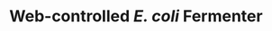 ---
layout: post
category: projects
title: Web-controlled _E. coli_ Fermenter
setting: Stanford BIOE 123, Winter 2018
team: Michael Becich, Augustine Chemparathy
mentors: Dr. Ross Venook, Dr. Kwabena Boahen
excerpt: |
  We designed and built a fermenter that could be remotely controlled and monitored. Adjustable settings included heat, stirring velocity, and air flow rate; data measurements included optical density and temperature. The user could manually control the system or provide set points for automatic operation.
  <br><br>
  The physical fermenter was built out of machined plastic and common electrical components (a detailed list is provided on the project repository). We used an Arduino Micro microcontroller to control the fermenter. A Wemos D1 mini WiFi microcontroller connected to the Arduino Micro was linked to Stanford's network to locally host a webservice.
thumbnail: /images/projects_projects_bioe123.jpg
media:
  - type: github
    url: https://github.com/bentyeh/bioe123_BAMFermenter
    name: Code
  - type: video
    url: https://www.instagram.com/p/BgXUqNODFUF/
    name: Video
---